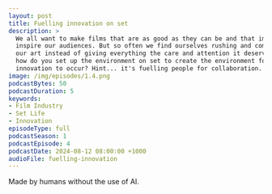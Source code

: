 ```yaml
---
layout: post
title: Fuelling innovation on set
description: >
  We all want to make films that are as good as they can be and that impact and
  inspire our audiences. But so often we find ourselves rushing and compromising
  our art instead of giving everything the care and attention it deserves. So 
  how do you set up the environment on set to create the environment for 
  innovation to occur? Hint... it's fuelling people for collaboration.
image: /img/episodes/1.4.png
podcastBytes: 50
podcastDuration: 5
keywords:
- Film Industry
- Set Life
- Innovation
episodeType: full
podcastSeason: 1
podcastEpisode: 4
podcastDate: 2024-08-12 08:00:00 +1000
audioFile: fuelling-innovation
---
```


Made by humans without the use of AI.
